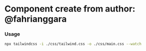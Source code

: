# Component create from author: @fahrianggara

### Usage

``` bash
npx tailwindcss -i ./css/tailwind.css -o ./css/main.css --watch
```